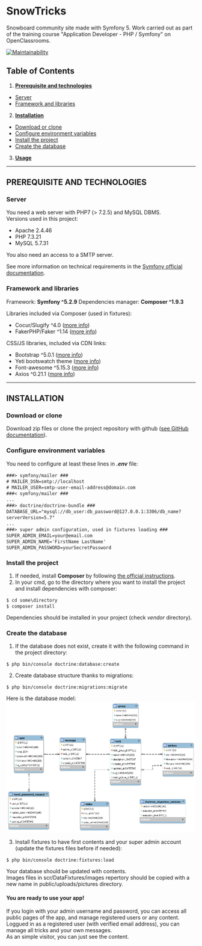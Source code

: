 # SnowTricks

Snowboard community site made with Symfony 5.
Work carried out as part of the training course "Application Developer - PHP / Symfony" on OpenClassrooms.

[![Maintainability](https://api.codeclimate.com/v1/badges/5f37b4e2d0ca53a4a7b5/maintainability)](https://codeclimate.com/github/ElodieBichet/SnowTricks/maintainability)

## Table of Contents
1.  __[Prerequisite and technologies](#prerequisite-and-technologies)__
  * [Server](#server)
  * [Framework and libraries](#framework-and-libraries)
2.  __[Installation](#installation)__
  * [Download or clone](#download-or-clone)
  * [Configure environment variables](#configure-environment-variables)
  * [Install the project](#install-the-project)
  * [Create the database](#create-the-database)
3.  __[Usage](#usage)__

---
## PREREQUISITE AND TECHNOLOGIES

### __Server__
You need a web server with PHP7 (> 7.2.5) and MySQL DBMS.  
Versions used in this project:
* Apache 2.4.46
* PHP 7.3.21
* MySQL 5.7.31

You also need an access to a SMTP server.

See more information on technical requirements in the [Symfony official documentation](https://symfony.com/doc/5.2/setup.html#technical-requirements).

### __Framework and libraries__
Framework: __Symfony ^5.2.9__
Dependencies manager: __Composer ^1.9.3__  

Libraries included via Composer (used in fixtures):
* Cocur/Slugify ^4.0 ([more info](https://github.com/cocur/slugify))
* FakerPHP/Faker ^1.14 ([more info](https://fakerphp.github.io/))

CSS/JS libraries, included via CDN links:
* Bootstrap ^5.0.1 ([more info](https://getbootstrap.com/docs/5.0/getting-started/introduction/))
* Yeti bootswatch theme ([more info](https://bootswatch.com/yeti/))
* Font-awesome ^5.15.3 ([more info](https://fontawesome.com/))
* Axios ^0.21.1 ([more info](https://axios-http.com/))

---
## INSTALLATION

### __Download or clone__
Download zip files or clone the project repository with github ([see GitHub documentation](https://docs.github.com/en/github/creating-cloning-and-archiving-repositories/cloning-a-repository)).

### __Configure environment variables__
You need to configure at least these lines in ___.env___ file:
```env
###> symfony/mailer ###
# MAILER_DSN=smtp://localhost
# MAILER_USER=smtp-user-email-address@domain.com
###< symfony/mailer ###
...
###> doctrine/doctrine-bundle ###
DATABASE_URL="mysql://db_user:db_password@127.0.0.1:3306/db_name?serverVersion=5.7"
...
###> super admin configuration, used in fixtures loading ###
SUPER_ADMIN_EMAIL=your@email.com
SUPER_ADMIN_NAME='FirstName LastName'
SUPER_ADMIN_PASSWORD=yourSecretPassword
```

### __Install the project__
1.  If needed, install __Composer__ by following [the official instructions](https://getcomposer.org/download/).
2.  In your cmd, go to the directory where you want to install the project and install dependencies with composer:
```
$ cd some\directory
$ composer install
```
Dependencies should be installed in your project (check _vendor_ directory).

### __Create the database__
1. If the database does not exist, create it with the following command in the project directory:
```
$ php bin/console doctrine:database:create
```
2. Create database structure thanks to migrations:
```
$ php bin/console doctrine:migrations:migrate
```
Here is the database model:
  ![DB Model](UML/Data-model.png) 
  
3. Install fixtures to have first contents and your super admin account (update the fixtures files before if needed):
```
$ php bin/console doctrine:fixtures:load
```
Your database should be updated with contents.  
Images files in scr/DataFixtures/images repertory should be copied with a new name in public/uploads/pictures directory.

#### __You are ready to use your app!__  
If you login with your admin username and password, you can access all public pages of the app, and manage registered users or any content.  
Loggued in as a registered user (with verified email address), you can manage all tricks and your own messages.  
As an simple visitor, you can just see the content.  